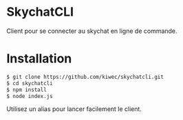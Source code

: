 # SkychatCLI

Client pour se connecter au skychat en ligne de commande.

# Installation

```sh
$ git clone https://github.com/kiwec/skychatcli.git
$ cd skychatcli
$ npm install
$ node index.js
```

Utilisez un alias pour lancer facilement le client.
